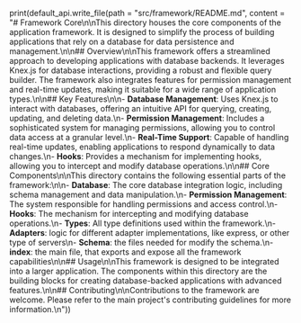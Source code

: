 print(default_api.write_file(path = "src/framework/README.md", content = "# Framework Core\n\nThis directory houses the core components of the application framework. It is designed to simplify the process of building applications that rely on a database for data persistence and management.\n\n## Overview\n\nThis framework offers a streamlined approach to developing applications with database backends. It leverages Knex.js for database interactions, providing a robust and flexible query builder. The framework also integrates features for permission management and real-time updates, making it suitable for a wide range of application types.\n\n## Key Features\n\n-   **Database Management**: Uses Knex.js to interact with databases, offering an intuitive API for querying, creating, updating, and deleting data.\n-   **Permission Management**: Includes a sophisticated system for managing permissions, allowing you to control data access at a granular level.\n-   **Real-Time Support**: Capable of handling real-time updates, enabling applications to respond dynamically to data changes.\n-   **Hooks**: Provides a mechanism for implementing hooks, allowing you to intercept and modify database operations.\n\n## Core Components\n\nThis directory contains the following essential parts of the framework:\n\n-   **Database**: The core database integration logic, including schema management and data manipulation.\n-   **Permission Management**: The system responsible for handling permissions and access control.\n-   **Hooks**: The mechanism for intercepting and modifying database operations.\n-   **Types**: All type definitions used within the framework.\n- **Adapters**: logic for different adapter implementations, like express, or other type of servers\n-   **Schema**: the files needed for modify the schema.\n-   **index**: the main file, that exports and expose all the framework capabilities\n\n## Usage\n\nThis framework is designed to be integrated into a larger application. The components within this directory are the building blocks for creating database-backed applications with advanced features.\n\n## Contributing\n\nContributions to the framework are welcome. Please refer to the main project's contributing guidelines for more information.\n"))